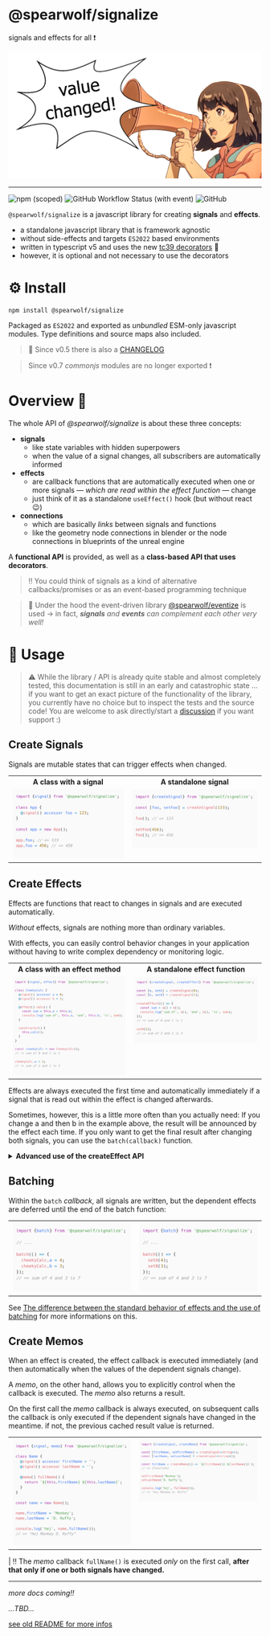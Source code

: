 # @spearwolf/signalize

signals and effects for all ❗

![signalize hero image](hero.png)

---

![npm (scoped)](https://img.shields.io/npm/v/%40spearwolf/signalize)
![GitHub Workflow Status (with event)](https://img.shields.io/github/actions/workflow/status/spearwolf/signalize/main.yml)
![GitHub](https://img.shields.io/github/license/spearwolf/signalize)

`@spearwolf/signalize` is a javascript library for creating __signals__ and __effects__.

- a standalone javascript library that is framework agnostic
- without side-effects and targets `ES2022` based environments
- written in typescript v5 and uses the new [tc39 decorators](https://github.com/tc39/proposal-decorators) :rocket:
- however, it is optional and not necessary to use the decorators

# ⚙️ Install

```shell
npm install @spearwolf/signalize
```

Packaged as `ES2022` and exported as _unbundled_ ESM-only javascript modules.
Type definitions and source maps also included.

> 🔎 Since v0.5 there is also a [CHANGELOG](./CHANGELOG.md)

> Since v0.7 _commonjs_ modules are no longer exported ❗

# Overview 👀

The whole API of _@spearwolf/signalize_ is about these three concepts:

- __signals__
  - like state variables with hidden superpowers
  - when the value of a signal changes, all subscribers are automatically informed
- __effects__
  - are callback functions that are automatically executed when one or more signals &mdash; _which are read within the effect function_ &mdash; change
  - just think of it as a standalone `useEffect()` hook (but without react :wink:)
- __connections__
  - which are basically _links_ between signals and functions
  - like the geometry node connections in blender or the node connections in blueprints of the unreal engine


A __functional API__ is provided, as well as a __class-based API that uses decorators__.

> :bangbang: You could think of signals as a kind of alternative callbacks/promises or as an event-based programming technique

> 🔎 Under the hood the event-driven library [@spearwolf/eventize](https://github.com/spearwolf/eventize) is used &rarr; in fact, *__signals__ and __events__ can complement each other very well!*


# 📖 Usage

> ⚠️ While the library / API is already quite stable and almost completely tested, this documentation is still in an early and catastrophic state ... if you want to get an exact picture of the functionality of the library, you currently have no choice but to inspect the tests and the source code! You are welcome to ask directly/start a [discussion](https://github.com/spearwolf/signalize/discussions) if you want support :)

## Create Signals

Signals are mutable states that can trigger effects when changed.

<table>
  <tbody>
    <tr>
      <th>A class with a signal</th>
      <th>A standalone signal</th>
    </tr>
    <tr>
      <td valign="top">
        <picture>
          <source media="(prefers-color-scheme: dark)" srcset="https://raw.githubusercontent.com/spearwolf/signalize/main/docs/images/gists/a-class-with-a-signal--dark.png">
          <source media="(prefers-color-scheme: light)" srcset="https://raw.githubusercontent.com/spearwolf/signalize/main/docs/images/gists/a-class-with-a-signal--light.png">
          <img
            src="https://raw.githubusercontent.com/spearwolf/signalize/main/docs/images/gists/a-class-with-a-signal--light.png"
            alt="A class with a signal"
            style="max-width: 100%;"
          />
        </picture>
      </td>
      <td valign="top">
        <picture>
          <source media="(prefers-color-scheme: dark)" srcset="https://raw.githubusercontent.com/spearwolf/signalize/main/docs/images/gists/a-standalone-signal--dark.png">
          <source media="(prefers-color-scheme: light)" srcset="https://raw.githubusercontent.com/spearwolf/signalize/main/docs/images/gists/a-standalone-signal--light.png">
          <img
            src="https://raw.githubusercontent.com/spearwolf/signalize/main/docs/images/gists/a-standalone-signal--light.png"
            alt="A standalone signal"
            style="max-width: 100%;"
          />
        </picture>
      </td>
    </tr>
  </tbody>
</table>


## Create Effects

Effects are functions that react to changes in signals and are executed automatically.

_Without_ effects, signals are nothing more than ordinary variables.

With effects, you can easily control behavior changes in your application without having to write complex dependency or monitoring logic.

<table>
  <tbody>
    <tr>
      <th>A class with an effect method</th>
      <th>A standalone effect function</th>
    </tr>
    <tr>
      <td valign="top">
        <picture>
          <source media="(prefers-color-scheme: dark)" srcset="https://raw.githubusercontent.com/spearwolf/signalize/main/docs/images/gists/a-class-with-an-effect-method--dark.png">
          <source media="(prefers-color-scheme: light)" srcset="https://raw.githubusercontent.com/spearwolf/signalize/main/docs/images/gists/a-class-with-an-effect-method--light.png">
          <img
            src="https://github.com/spearwolf/signalize/raw/main/docs/images/gists/a-class-with-an-effect-method--light.png"
            alt="A class with an effect method"
            style="max-width: 100%;"
          />
        </picture>
      </td>
      <td valign="top">
        <picture>
          <source media="(prefers-color-scheme: dark)" srcset="https://raw.githubusercontent.com/spearwolf/signalize/main/docs/images/gists/a-standalone-effect-function--dark.png">
          <source media="(prefers-color-scheme: light)" srcset="https://raw.githubusercontent.com/spearwolf/signalize/main/docs/images/gists/a-standalone-effect-function--light.png">
          <img
            src="https://github.com/spearwolf/signalize/raw/main/docs/images/gists/a-standalone-effect-function--light.png"
            alt="A standalone effect function"
            style="max-width: 100%;"
          />
        </picture>
      </td>
    </tr>
  </tbody>
</table>

Effects are always executed the first time and automatically immediately if a signal that is read out within the effect is changed afterwards.

Sometimes, however, this is a little more often than you actually need: If you change a and then b in the example above, the result will be announced by the effect each time. If you only want to get the final result after changing both signals, you can use the `batch(callback)` function.

<details>
<summary><b>Advanced use of the createEffect API</b></summary>

### The full signature of createEffect

The `createEffect()` API returns an array with two functions:

```ts
const [run, destroy] = createEffect(myEffectCallback);
```

Optionally you can specify an options object as a parameter:

```ts
const [run, destroy] = createEffect(myEffectCallback, { autorun: true });
```

In which order the options and the effect callback are passed doesn't really matter. both variants are ok ..

```ts
const [run, destroy] = createEffect({ autorun: false }, myEffectCallback);
```
_(currently `autorun` is the only supported option and is `true` by default)_

### The run function

With the _run_ function you can call the effect directly.
Normally you don't need to do this yourself, because it happens automatically.

In combination with the `autorun: false` option &mdash; which prevents the effect from being called automatically &mdash; you can specify exactly the right time for the effect to be executed.
This is  useful if you want it to happen in a `setInterval()` or `requestAnimationFrame()`, for example.

### The destroy function

... is quickly explained: if you don't want to use the effect anymore, you can simply remove it by calling the _destroy_ function (if there is a _cleanup_ function, then of course it will be called finally)

### The effect callback can optionally return a cleanup function

Your _effect callback_ (which is your function that you pass to the effect as parameter) may also optionally return a _cleanup_ function.

Before calling an _effect callback_, a previously returned _cleanup_ function (if you provided it) is executed.

> 🔎 Does this behaviour look familiar? probably because this feature was inspired by [react's useEffect hook](https://react.dev/reference/react/useEffect)

#### An example of using a cleanup function

```js
const [getSelector, makeInteractive] = createSignal();

function onClick(event) {
  console.log('click! selector=', getSelector(), 'element=', event.target);
}

createEffect(() => {
  if (getSelector()) {
    const el = document.querySelector(getSelector());

    el.addEventListener('click', onClick, false);

    return () => {
      el.removeEventListener('click', onClick, false);
    };
  }
})

makeInteractive('#foo');  // foo is now interactive
makeInteractive('.bar');  // bar is now interactive, but foo is not
```

</details>

## Batching

Within the `batch` _callback_, all signals are written, but the dependent effects are deferred until the end of the batch function:

<table>
  <tbody>
    <tr>
      <td valign="top">
        <picture>
          <source media="(prefers-color-scheme: dark)" srcset="https://raw.githubusercontent.com/spearwolf/signalize/main/docs/images/gists/signal-batch-object--dark.png">
          <source media="(prefers-color-scheme: light)" srcset="https://raw.githubusercontent.com/spearwolf/signalize/main/docs/images/gists/signal-batch-object--light.png">
          <img
            src="https://github.com/spearwolf/signalize/raw/main/docs/images/gists/signal-batch-object--light.png"
            alt="Batch signals"
            style="max-width: 100%;"
          />
        </picture>
      </td>
      <td valign="top">
        <picture>
          <source media="(prefers-color-scheme: dark)" srcset="https://raw.githubusercontent.com/spearwolf/signalize/main/docs/images/gists/signal-batch-func--dark.png">
          <source media="(prefers-color-scheme: light)" srcset="https://raw.githubusercontent.com/spearwolf/signalize/main/docs/images/gists/signal-batch-func--light.png">
          <img
            src="https://github.com/spearwolf/signalize/raw/main/docs/images/gists/signal-batch-func--light.png"
            alt="Batch signals"
            style="max-width: 100%;"
          />
        </picture>
      </td>
    </tr>
  </tbody>
</table>

See [The difference between the standard behavior of effects and the use of batching](./docs/AdvancedGuide.md#the-difference-between-the-standard-behavior-of-effects-and-the-use-of-batching) for more informations on this.

## Create Memos

When an effect is created, the effect callback is executed immediately (and then automatically when the values of the dependent signals change).

A _memo_, on the other hand, allows you to explicitly control when the callback is executed. The _memo_ also returns a result.

On the first call the _memo_ callback is always executed, on subsequent calls the callback is only executed if the dependent signals have changed in the meantime. if not, the previous cached result value is returned.

<table>
  <tbody>
    <tr>
      <td valign="top">
        <picture>
          <source media="(prefers-color-scheme: dark)" srcset="https://raw.githubusercontent.com/spearwolf/signalize/main/docs/images/gists/signal-memo-class--dark.png">
          <source media="(prefers-color-scheme: light)" srcset="https://raw.githubusercontent.com/spearwolf/signalize/main/docs/images/gists/signal-memo-class--light.png">
          <img
            src="https://github.com/spearwolf/signalize/raw/main/docs/images/gists/signal-memo-class--light.png"
            alt="Batch signals"
            style="max-width: 100%;"
          />
        </picture>
      </td>
      <td valign="top">
        <picture>
          <source media="(prefers-color-scheme: dark)" srcset="https://raw.githubusercontent.com/spearwolf/signalize/main/docs/images/gists/signal-memo-func--dark.png">
          <source media="(prefers-color-scheme: light)" srcset="https://raw.githubusercontent.com/spearwolf/signalize/main/docs/images/gists/signal-memo-func--light.png">
          <img
            src="https://github.com/spearwolf/signalize/raw/main/docs/images/gists/signal-memo-func--light.png"
            alt="Batch signals"
            style="max-width: 100%;"
          />
        </picture>
      </td>
    </tr>
  </tbody>
</table>

| ‼️ The _memo_ callback `fullName()` is executed _only_ on the first call, __after that only if one or both signals have changed.__

---

_more docs coming!!_

_...TBD..._

[see old README for more infos](./README-legacy.md)
